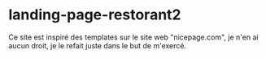 # landing-page-restorant2

Ce site est inspiré des templates sur le site web "nicepage.com", je n'en ai aucun droit, je le refait juste dans le but de m'exercé.